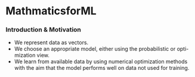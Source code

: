 # MathmaticsforML

### Introduction & Motivation
- We represent data as vectors.
- We choose an appropriate model, either using the probabilistic or opti-
mization view.
- We learn from available data by using numerical optimization methods
with the aim that the model performs well on data not used for training.